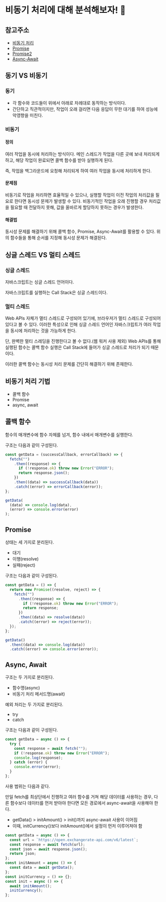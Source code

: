 # 비동기 처리에 대해 분석해보자! 🤖

## 참고주소

- [비동기 처리](https://inpa.tistory.com/entry/%F0%9F%8C%90-js-async)
- [Promise](https://joshua1988.github.io/web-development/javascript/promise-for-beginners/)
- [Promise2](https://learnjs.vlpt.us/async/01-promise.html)
- [Async-Await](https://joshua1988.github.io/web-development/javascript/js-async-await/)

## 동기 VS 비동기

### 동기

- 각 함수와 코드들이 위에서 아래로 차례대로 동작하는 방식이다.
- 간단하고 직관적이지만, 작업이 오래 걸리면 다음 응답이 무한 대기를 하여 성능에 악영향을 미친다.

### 비동기

#### 정의

여러 작업을 동시에 처리하는 방식이다. 메인 스레드가 작업을 다른 곳에 보내 처리되게 하고, 해당 작업이 완료되면 콜백 함수를 받아 실행하게 된다.

즉, 작업을 백그라운드에 요청해 처리되게 하여 여러 작업을 동시에 처리하게 한다.

#### 문제점

비동기로 작업을 처리하면 효율적일 수 있으나, 실행할 작업이 이전 작업의 처리값을 필요로 한다면 동시성 문제가 발생할 수 있다. 비동기적인 작업을 오래 진행할 경우 처리값을 필요할 때 전달하지 못해, 값을 올바르게 할당하지 못하는 경우가 발생한다.

#### 해결법

동시성 문제를 해결하기 위해 콜백 함수, Promise, Async-Await를 활용할 수 있다. 위의 함수들을 통해 순서를 지정해 동시성 문제가 해결된다.

## 싱글 스레드 VS 멀티 스레드

### 싱글 스레드

자바스크립트는 싱글 스레드 언어이다.

자바스크립트를 실행하는 Call Stack은 싱글 스레드이다.

### 멀티 스레드

Web APIs 자체가 멀티 스레드로 구성되어 있기에, 브라우저가 멀티 스레드로 구성되어 있다고 볼 수 있다. 이러한 특성으로 인해 싱글 스레드 언어인 자바스크립트가 여러 작업을 동시에 처리하는 것을 가능하게 한다.

단, 완벽한 멀티 스레딩을 진행한다고 볼 수 없다.(웹 워커 사용 제외) Web APIs를 통해 실행된 함수는 콜백 함수 실행은 Call Stack에 들어가 싱글 스레드로 처리가 되기 때문이다.

이러한 콜백 함수는 동시성 처리 문제를 간단히 해결하기 위해 존재한다.

## 비동기 처리 기법

- 콜백 함수
- Promise
- async, await

## 콜백 함수

함수의 매개변수에 함수 자체를 넘겨, 함수 내에서 매개변수를 실행한다.

구조는 다음과 같이 구성된다.

```js
const getData = (successCallback, errorCallback) => {
  fetch("")
    .then((response) => {
      if (!response.ok) throw new Error("ERROR");
      return response.json();
    })
    .then((data) => successCallback(data))
    .catch((error) => errorCallback(error));
};

getData(
  (data) => console.log(data),
  (error) => console.error(error)
);
```

## Promise

상태는 세 가지로 분리된다.

- 대기
- 이행(resolve)
- 실패(reject)

구조는 다음과 같이 구성된다.

```js
const getData = () => {
  return new Promise((resolve, reject) => {
    fetch("")
      .then((response) => {
        if (!response.ok) throw new Error("ERROR");
        return response;
      })
      .then((data) => resolve(data))
      .catch((error) => reject(error));
  });
};

getData()
  .then((data) => console.log(data))
  .catch((error) => console.error(error));
```

## Async, Await

구조는 두 가지로 분리된다.

- 함수명(async)
- 비동기 처리 메서드명(await)

예외 처리는 두 가지로 분리된다.

- try
- catch

구조는 다음과 같이 구성된다.

```js
const getData = async () => {
  try {
    const response = await fetch("");
    if (!response.ok) throw new Error("ERROR");
    console.log(response);
  } catch (error) {
    console.error(error);
  }
};
```

사용 범위는 다음과 같다.

만일 fetch를 최상단에서 진행하고 여러 함수를 거쳐 해당 데이터를 사용하는 경우, 다른 함수보다 데이터를 먼저 받아야 한다면 모든 경로에서 async-await을 사용해야 한다.

- getData() > initAmount() > init()까지 async-await 사용이 이어짐
- 이때, initCurrency()보다 initAmount()에서 설정이 먼저 이루어져야 함

```js
const getData = async () => {
  const url = `https://open.exchangerate-api.com/v6/latest`;
  const response = await fetch(url);
  const json = await response.json();
  return json;
};
const initAmount = async () => {
  const data = await getData();
};
const initCurrency = () => {};
const init = async () => {
  await initAmount();
  initCurrency();
};
```
